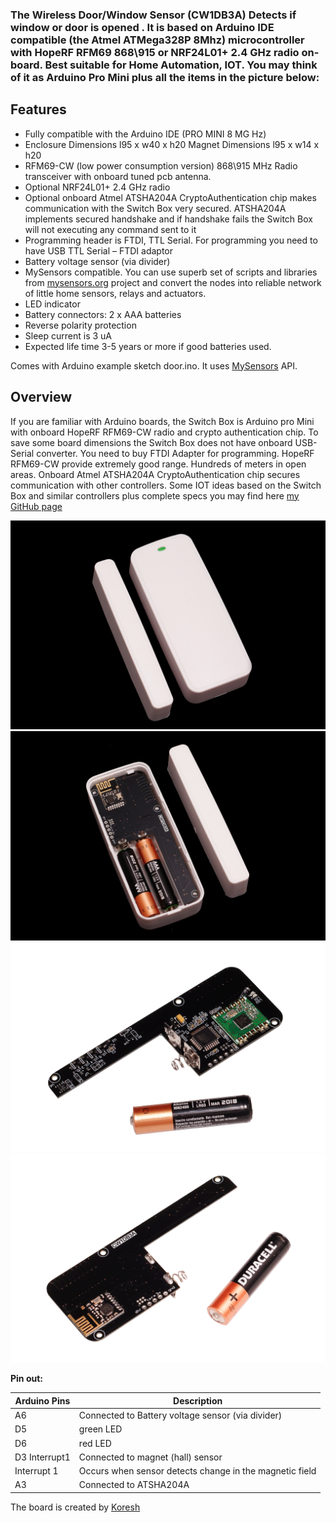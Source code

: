 
### The Wireless Door/Window  Sensor (CW1DB3A) Detects if window or door is opened . It is based on Arduino IDE compatible (the Atmel ATMega328P 8Mhz) microcontroller with HopeRF RFM69 868\915 or NRF24L01+ 2.4 GHz radio on-board. Best suitable for Home Automation, IOT. You may think of it as Arduino Pro Mini plus all the items in the picture below:

## Features
- Fully compatible with the Arduino IDE (PRO MINI 8 MG Hz)
- Enclosure Dimensions l95 x w40 x h20 Magnet Dimensions l95 x w14 x h20
- RFM69-CW (low power consumption version) 868\915 MHz Radio transceiver with onboard tuned pcb antenna.
- Optional NRF24L01+ 2.4 GHz radio
- Optional onboard Atmel ATSHA204A CryptoAuthentication chip makes communication with the Switch Box very secured. ATSHA204A implements secured handshake and if handshake fails the Switch Box will not executing any command sent to it
- Programming header is FTDI, TTL Serial. For programming you need to have USB TTL Serial – FTDI adaptor
- Battery voltage sensor (via divider)
- MySensors compatible. You can use superb set of scripts and libraries from [mysensors.org](http://www.mysensors.org) project  and convert the nodes into reliable network of little home sensors, relays and actuators.
- LED indicator
- Battery connectors: 2 x AAA batteries
- Reverse polarity protection
- Sleep current is 3 uA
- Expected life time 3-5 years or more if good batteries used.

Comes with Arduino example sketch door.ino. It uses [MySensors](https://www.mysensors.org/) API.

## Overview
If you are familiar with Arduino boards, the Switch Box is Arduino pro Mini with onboard HopeRF RFM69-CW radio and crypto authentication chip. To save some board dimensions the Switch Box does not have onboard USB-Serial converter. You need to buy FTDI Adapter for programming. HopeRF RFM69-CW provide extremely good range. Hundreds of meters in open areas. Onboard Atmel ATSHA204A CryptoAuthentication chip secures communication with other controllers. Some IOT ideas based on the Switch Box and similar controllers plus complete specs you may find here [my GitHub page](https://github.com/EasySensors/DoorWindowSensor)

![arduino Door Window Sensor](https://github.com/EasySensors/DoorWindowSensor/blob/master/pics/DoorWindowSensor_enclosure.jpg?raw=true)
![arduino Door Window Sensor](https://github.com/EasySensors/DoorWindowSensor/blob/master/pics/DoorWindowSensor_pcb_with_enclosure.jpg?raw=true)
![arduino Door Window Sensor](https://github.com/EasySensors/DoorWindowSensor/blob/master/pics/DoorWindowSensor_top_rfm69.jpg?raw=true)
![arduino Door Window wSensor](https://github.com/EasySensors/DoorWindowSensor/blob/master/pics/DoorWindowSensor_bottom_nrf.jpg?raw=true)

**Pin out:** 

Arduino Pins|	Description
------------|--------------
A6 |	Connected to Battery voltage sensor (via divider) 
D5 | green LED
D6 | red LED
D3 Interrupt1 | Connected to magnet (hall) sensor
Interrupt 1 | Occurs when sensor detects change in the magnetic field
A3 |	Connected to  ATSHA204A



The board is created by  [Koresh](https://www.openhardware.io/user/143/projects/Koresh)
